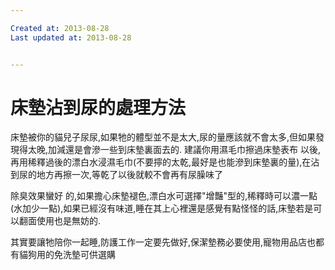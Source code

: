 ```yaml
---

Created at: 2013-08-28
Last updated at: 2013-08-28


---
```


# 床墊沾到尿的處理方法


床墊被你的貓兒子尿尿,如果牠的體型並不是太大,尿的量應該就不會太多,但如果發現得太晚,加減還是會滲一些到床墊裏面去的. 建議你用濕毛巾擦過床墊表布 以後,再用稀釋過後的漂白水浸濕毛巾(不要擰的太乾,最好是也能滲到床墊裏的量),在沾到尿的地方再擦一次,等乾了以後就較不會再有尿臊味了

除臭效果蠻好 的,如果擔心床墊褪色,漂白水可選擇"增豔"型的,稀釋時可以濃一點(水加少一點),如果已經沒有味道,睡在其上心裡還是感覺有點怪怪的話,床墊若是可以翻面使用也是無妨的.

其實要讓牠陪你一起睡,防護工作一定要先做好,保潔墊務必要使用,寵物用品店也都有貓狗用的免洗墊可供選購

